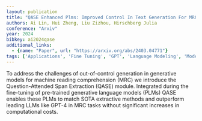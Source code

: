 ```yaml
---
layout: publication
title: "QASE Enhanced Plms: Improved Control In Text Generation For MRC"
authors: Ai Lin, Hui Zheng, Liu Zizhou, Hirschberg Julia
conference: "Arxiv"
year: 2024
bibkey: ai2024qase
additional_links:
  - {name: "Paper", url: "https://arxiv.org/abs/2403.04771"}
tags: ['Applications', 'Fine Tuning', 'GPT', 'Language Modeling', 'Model Architecture', 'Pretraining Methods', 'Training Techniques']
---
```

To address the challenges of out-of-control generation in generative models for machine reading comprehension (MRC) we introduce the Question-Attended Span Extraction (QASE) module. Integrated during the fine-tuning of pre-trained generative language models (PLMs) QASE enables these PLMs to match SOTA extractive methods and outperform leading LLMs like GPT-4 in MRC tasks without significant increases in computational costs.

